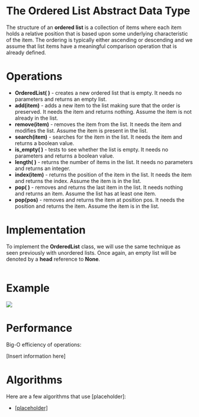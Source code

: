
<h1>The Ordered List Abstract Data Type</h1>

<p>The structure of an <strong>ordered list</strong> is a collection of items where each item holds a relative position that is based upon some underlying characteristic of the item. The ordering is typically either ascending or descending and we assume that list items have a meaningful comparison operation that is already defined.</p>

<h1>Operations</h1>

<ul>
  <li><strong>OrderedList(  )</strong> - creates a new ordered list that is empty. It needs no parameters and returns an empty list.

  <li><strong>add(item)</strong> - adds a new item to the list making sure that the order is preserved. It needs the item and returns nothing. Assume the item is not already in the list.

  <li><strong>remove(item)</strong> - removes the item from the list. It needs the item and modifies the list. Assume the item is present in the list.

  <li><strong>search(item)</strong> - searches for the item in the list. It needs the item and returns a boolean value.

  <li><strong>is_empty(  )</strong> - tests to see whether the list is empty. It needs no parameters and returns a boolean value.

  <li><strong>length(  )</strong> - returns the number of items in the list. It needs no parameters and returns an integer.

  <li><strong>index(item)</strong> - returns the position of the item in the list. It needs the item and returns the index. Assume the item is in the list.

  <li><strong>pop(  )</strong> - removes and returns the last item in the list. It needs nothing and returns an item. Assume the list has at least one item.

  <li><strong>pop(pos)</strong> - removes and returns the item at position pos. It needs the position and returns the item. Assume the item is in the list.
</ul>

<h1>Implementation</h1>

<p>To implement the <strong>OrderedList</strong> class, we will use the same technique as seen previously with unordered lists. Once again, an empty list will be denoted by a <strong>head</strong> reference to <strong>None</strong>.</p>

```python


```

<h1>Example</h1>

![](../../../gif/[placeholder].gif)

<h1>Performance</h1>

<p>Big-O efficiency of operations:</p>

[Insert information here]

<p></p>

<h1>Algorithms</h1>

<p>Here are a few algorithms that use [placeholder]:</p>

<ul>
  <li><a href="contents/algorithms/...">[placeholder]</a>
</ul>

